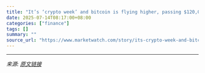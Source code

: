 ```yaml
---
title: "It’s ‘crypto week’ and bitcoin is flying higher, passing $120,000"
date: 2025-07-14T08:17:00+08:00
categories: ["finance"]
tags: []
summary: ""
source_url: "https://www.marketwatch.com/story/its-crypto-week-and-bitcoin-is-flying-higher-passing-120-000-cb621dee?mod=mw_rss_topstories"
---
```




---

*来源: [原文链接](https://www.marketwatch.com/story/its-crypto-week-and-bitcoin-is-flying-higher-passing-120-000-cb621dee?mod=mw_rss_topstories)*
